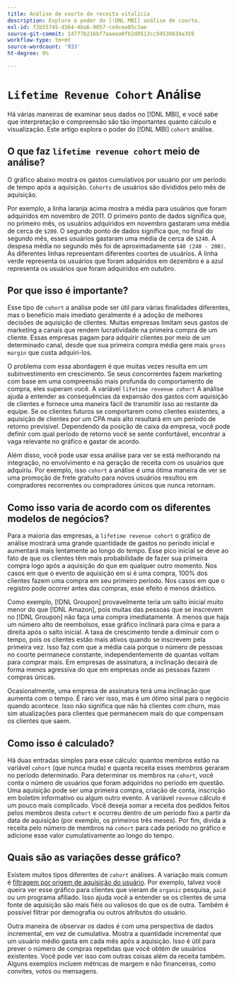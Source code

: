 ```yaml
---
title: Análise de coorte de receita vitalícia
description: Explore o poder do [!DNL MBI] análise de coorte.
exl-id: f2b55745-d364-4ba6-9857-ce9cee05c3ae
source-git-commit: 14777b216bf7aaeea0fb2d0513cc94539034a359
workflow-type: tm+mt
source-wordcount: '933'
ht-degree: 0%

---
```


# `Lifetime Revenue Cohort` Análise

Há várias maneiras de examinar seus dados no [!DNL MBI], e você sabe que interpretação e compreensão são tão importantes quanto cálculo e visualização. Este artigo explora o poder do [!DNL MBI] `cohort` análise.

## O que faz `lifetime revenue cohort` meio de análise?

O gráfico abaixo mostra os gastos cumulativos por usuário por um período de tempo após a aquisição. `Cohorts` de usuários são divididos pelo mês de aquisição.

Por exemplo, a linha laranja acima mostra a média para usuários que foram adquiridos em novembro de 2011. O primeiro ponto de dados significa que, no primeiro mês, os usuários adquiridos em novembro gastaram uma média de cerca de `$200`. O segundo ponto de dados significa que, no final do segundo mês, esses usuários gastaram uma média de cerca de `$240`. A despesa média no segundo mês foi de aproximadamente `$40 (240 - 200)`. As diferentes linhas representam diferentes coortes de usuários. A linha verde representa os usuários que foram adquiridos em dezembro e a azul representa os usuários que foram adquiridos em outubro.

## Por que isso é importante?

Esse tipo de `cohort` a análise pode ser útil para várias finalidades diferentes, mas o benefício mais imediato geralmente é a adoção de melhores decisões de aquisição de clientes. Muitas empresas limitam seus gastos de marketing a canais que rendem lucratividade na primeira compra de um cliente. Essas empresas pagam para adquirir clientes por meio de um determinado canal, desde que sua primeira compra média gere mais `gross margin` que custa adquiri-los.

O problema com essa abordagem é que muitas vezes resulta em um subinvestimento em crescimento. Se seus concorrentes fazem marketing com base em uma compreensão mais profunda do comportamento de compra, eles superam você. A variável `lifetime revenue cohort` A análise ajuda a entender as consequências da expansão dos gastos com aquisição de clientes e fornece uma maneira fácil de transmitir isso ao restante da equipe. Se os clientes futuros se comportarem como clientes existentes, a aquisição de clientes por um CPA mais alto resultará em um período de retorno previsível. Dependendo da posição de caixa da empresa, você pode definir com qual período de retorno você se sente confortável, encontrar a vaga relevante no gráfico e gastar de acordo.

Além disso, você pode usar essa análise para ver se está melhorando na integração, no envolvimento e na geração de receita com os usuários que adquiriu. Por exemplo, isso `cohort` a análise é uma ótima maneira de ver se uma promoção de frete gratuito para novos usuários resultou em compradores recorrentes ou compradores únicos que nunca retornam.

## Como isso varia de acordo com os diferentes modelos de negócios?

Para a maioria das empresas, a `lifetime revenue cohort` o gráfico de análise mostrará uma grande quantidade de gastos no período inicial e aumentará mais lentamente ao longo do tempo. Esse pico inicial se deve ao fato de que os clientes têm mais probabilidade de fazer sua primeira compra logo após a aquisição do que em qualquer outro momento. Nos casos em que o evento de aquisição em si é uma compra, 100% dos clientes fazem uma compra em seu primeiro período. Nos casos em que o registro pode ocorrer antes das compras, esse efeito é menos drástico.

Como exemplo, [!DNL Groupon] provavelmente teria um salto inicial muito menor do que [!DNL Amazon], pois muitas das pessoas que se inscrevem no [!DNL Groupon] não faça uma compra imediatamente. A menos que haja um número alto de reembolsos, esse gráfico inclinará para cima e para a direita após o salto inicial. A taxa de crescimento tende a diminuir com o tempo, pois os clientes estão mais ativos quando se inscrevem pela primeira vez. Isso faz com que a média caia porque o número de pessoas no coorte permanece constante, independentemente de quantas voltam para comprar mais. Em empresas de assinatura, a inclinação decairá de forma menos agressiva do que em empresas onde as pessoas fazem compras únicas.

Ocasionalmente, uma empresa de assinatura terá uma inclinação que aumenta com o tempo. É raro ver isso, mas é um ótimo sinal para o negócio quando acontece. Isso não significa que não há clientes com churn, mas sim atualizações para clientes que permanecem mais do que compensam os clientes que saem.

## Como isso é calculado?

Há duas entradas simples para esse cálculo: quantos membros estão na variável `cohort` (que nunca muda) e quanta receita esses membros geraram no período determinado. Para determinar os membros na `cohort`, você conta o número de usuários que foram adquiridos no período em questão. Uma aquisição pode ser uma primeira compra, criação de conta, inscrição em boletim informativo ou algum outro evento. A variável `revenue` cálculo é um pouco mais complicado. Você deseja somar a receita dos pedidos feitos pelos membros desta `cohort` e ocorreu dentro de um período fixo a partir da data de aquisição (por exemplo, os primeiros três meses). Por fim, divida a receita pelo número de membros na `cohort` para cada período no gráfico e adicione esse valor cumulativamente ao longo do tempo.

## Quais são as variações desse gráfico?

Existem muitos tipos diferentes de `cohort` análises. A variação mais comum é [filtragem por origem de aquisição do usuário](../analysis/most-value-source-channel.md). Por exemplo, talvez você queira ver esse gráfico para clientes que vieram de `organic` pesquisa, `paid` ou um programa afiliado. Isso ajuda você a entender se os clientes de uma fonte de aquisição são mais fiéis ou valiosos do que os de outra. Também é possível filtrar por demografia ou outros atributos do usuário.

Outra maneira de observar os dados é com uma perspectiva de dados incremental, em vez de cumulativa. Mostra a quantidade incremental que um usuário médio gasta em cada mês após a aquisição. Isso é útil para prever o número de compras repetidas que você obtém de usuários existentes. Você pode ver isso com outras coisas além da receita também. Alguns exemplos incluem métricas de margem e não financeiras, como convites, votos ou mensagens.
